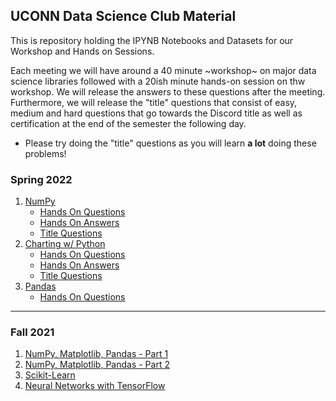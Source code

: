 ## UCONN Data Science Club Material

This is repository holding the IPYNB Notebooks and Datasets for our Workshop and Hands on Sessions.

Each meeting we will have around a 40 minute ~workshop~ on major data science libraries followed with a 20ish minute hands-on session on thw workshop. We will release the answers to these questions after the meeting. Furthermore, we will release the "title" questions that consist of easy, medium and hard questions that go towards the Discord title as well as certification at the end of the semester the following day.
- Please try doing the "title" questions as you will learn **a lot** doing these problems!

### Spring 2022

1. [NumPy](/Spring_2022/numpy/numpy.ipynb)
    - [Hands On Questions](/Spring_2022/numpy/hands-on_questions.ipynb)
    - [Hands On Answers](/Spring_2022/numpy/hands-on_answers.ipynb)
    - [Title Questions](/Spring_2022/numpy/title_questions.ipynb)
2. [Charting w/ Python](/Spring_2022/charting/charting.ipynb)
    - [Hands On Questions](/Spring_2022/charting/hands-on_questions.ipynb)
    - [Hands On Answers](/Spring_2022/charting/hands-on_answers.ipynb)
    - [Title Questions](/Spring_2022/charting/title_questions.ipynb)
3. [Pandas](/Spring_2022/pandas/pandas.ipynb)
    - [Hands On Questions](/Spring_2022/pandas/hands_on_questions.ipynb)
---
### Fall 2021

1. [NumPy, Matplotlib, Pandas - Part 1](/Fall_2021/numpy-pandas-matplotlib-part-1/NumPy-Pandas-Matplotlib-Part-1.ipynb)
2. [NumPy, Matplotlib, Pandas - Part 2](/Fall_2021/numpy-pandas-matplotlib-part-2/NumPy_Matplotlib_Pandas-Part-2.ipynb)
3. [Scikit-Learn](/Fall_2021/scikit-learn/DSWorkshop3.ipynb)
4. [Neural Networks with TensorFlow](/Fall_2021/tensorflow/TensorFlow_DSC_Workshop_4.ipynb)
